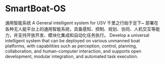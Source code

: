 # SmartBoat-OS
通用智能系统 A General intelligent system for USV 
千里之行始于足下~
部署在各种无人艇平台上的通用智能系统，具备感知、控制、规划、协同、人机交互等能力，并支持开放开发、模块化集成和自动化任务执行。
Develop a universal intelligent system that can be deployed on various unmanned boat platforms, with capabilities such as perception, control, planning, collaboration, and human-computer interaction, and supports open development, modular integration, and automated task execution.

